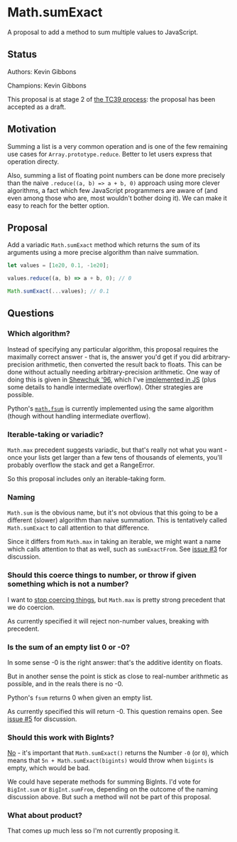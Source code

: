 # Math.sumExact

A proposal to add a method to sum multiple values to JavaScript.

## Status

Authors: Kevin Gibbons

Champions: Kevin Gibbons

This proposal is at stage 2 of [the TC39 process](https://tc39.es/process-document/): the proposal has been accepted as a draft.

## Motivation

Summing a list is a very common operation and is one of the few remaining use cases for `Array.prototype.reduce`. Better to let users express that operation directy.

Also, summing a list of floating point numbers can be done more precisely than the naive `.reduce((a, b) => a + b, 0)` approach using more clever algorithms, a fact which few JavaScript programmers are aware of (and even among those who are, most wouldn't bother doing it). We can make it easy to reach for the better option.

## Proposal

Add a variadic `Math.sumExact` method which returns the sum of its arguments using a more precise algorithm than naive summation.

```js
let values = [1e20, 0.1, -1e20];

values.reduce((a, b) => a + b, 0); // 0

Math.sumExact(...values); // 0.1
````

## Questions

### Which algorithm?

Instead of specifying any particular algorithm, this proposal requires the maximally correct answer - that is, the answer you'd get if you did arbitrary-precision arithmetic, then converted the result back to floats. This can be done without actually needing arbitrary-precision arithmetic. One way of doing this is given in [Shewchuk '96](./Shewchuk-robust-arithmetic.pdf), which I've [implemented in JS](./polyfill/polyfill.mjs) (plus some details to handle intermediate overflow). Other strategies are possible.

Python's [`math.fsum`](https://docs.python.org/3/library/math.html#math.fsum) is currently implemented using the same algorithm (though without handling intermediate overflow).

### Iterable-taking or variadic?

`Math.max` precedent suggests variadic, but that's really not what you want - once your lists get larger than a few tens of thousands of elements, you'll probably overflow the stack and get a RangeError.

So this proposal includes only an iterable-taking form.

### Naming

`Math.sum` is the obvious name, but it's not obvious that this going to be a different (slower) algorithm than naive summation. This is tentatively called `Math.sumExact` to call attention to that difference.

Since it differs from `Math.max` in taking an iterable, we might want a name which calls attention to that as well, such as `sumExactFrom`. See [issue #3](https://github.com/tc39/proposal-math-sum/issues/3) for discussion.

### Should this coerce things to number, or throw if given something which is not a number?

I want to [stop coercing things](https://github.com/tc39/how-we-work/pull/136), but `Math.max` is pretty strong precedent that we do coercion.

As currently specified it will reject non-number values, breaking with precedent.

### Is the sum of an empty list 0 or -0?

In some sense -0 is the right answer: that's the additive identity on floats.

But in another sense the point is stick as close to real-number arithmetic as possible, and in the reals there is no -0.

Python's `fsum` returns 0 when given an empty list.

As currently specified this will return -0. This question remains open. See [issue #5](https://github.com/tc39/proposal-math-sum/issues/5) for discussion.

### Should this work with BigInts?

[No](https://github.com/tc39/proposal-bigint-math/issues/23) - it's important that `Math.sumExact()` returns the Number `-0` (or `0`), which means that `5n + Math.sumExact(bigints)` would throw when `bigints` is empty, which would be bad.

We could have seperate methods for summing BigInts. I'd vote for `BigInt.sum` or `BigInt.sumFrom`, depending on the outcome of the naming discussion above. But such a method will not be part of this proposal.

### What about product?

That comes up much less so I'm not currently proposing it.
